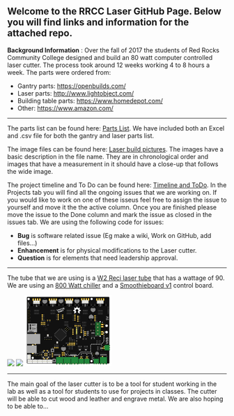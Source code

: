 ## Welcome to the RRCC Laser GitHub Page. Below you will find links and information for the attached repo.

**Background Information** : Over the fall of 2017 the students of Red Rocks Community College designed and build an 80 watt computer controlled laser cutter. The process took around 12 weeks working 4 to 8 hours a week. The parts were ordered from:

* Gantry parts: https://openbuilds.com/
* Laser parts: http://www.lightobject.com/
* Building table parts: https://www.homedepot.com/
* Other: https://www.amazon.com/

***

The parts list can be found here: [Parts List](https://github.com/RedRocksCommunityCollege/RRCC_Laser_Lab/tree/master/Parts_List). We have included both an Excel and .csv file for both the gantry and laser parts list. 

The image files can be found here: [Laser build pictures](https://github.com/RedRocksCommunityCollege/RRCC_Laser_Lab/tree/master/Laser_Build_Pictures). The images have a basic description in the file name. They are in chronological order and images that have a measurement in it should have a close-up that follows the wide image.  

The project timeline and To Do can be found here: [Timeline and ToDo](https://github.com/RedRocksCommunityCollege/RRCC_Laser_Lab/projects/1). In the Projects tab you will find all the ongoing issues that we are working on. If you would like to work on one of these isseus feel free to assign the issue to yourself and move it the the active column. Once you are finished please move the issue to the Done column and mark the issue as closed in the issues tab. We are using the following code for issues:

* **Bug** is software related issue (Eg make a wiki, Work on GitHub, add files...)
* **Enhancement** is for physical modifications to the Laser cutter.
* **Question** is for elements that need leadership approval. 

***

The tube that we are using is a [W2 Reci laser tube](http://www.recilaser.com/en/index.php?m=&c=Index&a=show&catid=7&id=66) that has a wattage of 90. We are using an [800 Watt chiller](http://www.lightobject.com/LightObject-800W-Water-Chiller-for-CO2-Laser-Machine-AC110V-60Hz-P996.aspx) and a [Smoothieboard v1](http://smoothieware.org/smoothieboard) control board. 

<img src="http://www.recilaser.com/en/Uploads/Content/2017-05-11/59146db5b570d.jpg" width="200"> <img src="http://www.lightobject.com/Assets/ProductImages/800wOrangeChiller.jpg" width="200"> <img src="https://raw.githubusercontent.com/Bouni/smoothieboard-graphics/master/smoothieboard-fritzing.png" width="200">

***
The main goal of the laser cutter is to be a tool for student working in the lab as well as a tool for students to use for projects in classes. The cutter will be able to cut wood and leather and engrave metal. We are also hoping to be able to...
